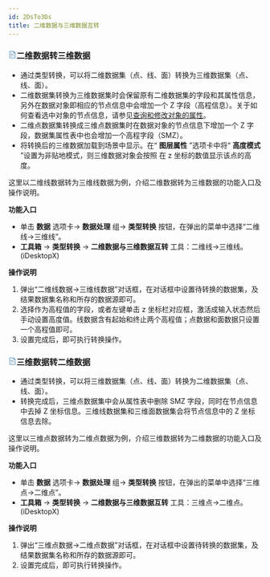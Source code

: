 ```yaml
---
id: 2DsTo3Ds
title: 二维数据与三维数据互转
---
```

### ![](../../img/read.gif)二维数据转三维数据

  * 通过类型转换，可以将二维数据集（点、线、面）转换为三维数据集（点、线、面）。
  * 二维数据集转换为三维数据集时会保留原有二维数据集的字段和其属性信息，另外在数据对象即相应的节点信息中会增加一个 Z 字段（高程信息）。关于如何查看选中对象的节点信息，请参见[查询和修改对象的属性](../../Visualization/Interaction/Property)。
  * 二维点数据集转换成三维点数据集时在数据对象的节点信息下增加一个 Z 字段，数据集属性表中也会增加一个高程字段（SMZ）。
  * 将转换后的三维数据加载到场景中显示。在“ **图层属性** ”选项卡中将“ **高度模式** ”设置为非贴地模式，则三维数据对象会按照 在 z 坐标的数值显示该点的高度。

这里以二维线数据转为三维线数据为例，介绍二维数据转为三维数据的功能入口及操作说明。

**功能入口**

  * 单击 **数据** 选项卡-> **数据处理** 组-> **类型转换** 按钮，在弹出的菜单中选择“二维线->三维线”。
  * **工具箱** -> **类型转换** -> **二维数据与三维数据互转** 工具：二维线->三维线。(iDesktopX) 

**操作说明**

  1. 弹出“二维线数据->三维线数据”对话框，在对话框中设置待转换的数据集，及结果数据集名称和所存的数据源即可。 
  2. 选择作为高程值的字段，或者左键单击 z 坐标栏对应框，激活成输入状态然后手动设置高度值。线数据含有起始和终止两个高程值；点数据和面数据只设置一个高程值即可。
  3. 设置完成后，即可执行转换操作。

### ![](../../img/read.gif)三维数据转二维数据

  * 通过类型转换，可以将三维数据集（点、线、面）转换为二维数据集（点、线、面）。
  * 转换完成后，三维点数据集中会从属性表中删除 SMZ 字段，同时在节点信息中去掉 Z 坐标信息。三维线数据集和三维面数据集会将节点信息中的 Z 坐标信息去除。

这里以三维点数据转为二维点数据为例，介绍三维数据转为二维数据的功能入口及操作说明。

**功能入口**

  * 单击 **数据** 选项卡-> **数据处理** 组-> **类型转换** 按钮，在弹出的菜单中选择“三维点->二维点”。
  * **工具箱** -> **类型转换** -> **二维数据与三维数据互转** 工具：三维点->二维点。(iDesktopX) 

**操作说明**

  1. 弹出“三维点数据->二维点数据”对话框，在对话框中设置待转换的数据集，及结果数据集名称和所存的数据源即可。 
  2. 设置完成后，即可执行转换操作。


